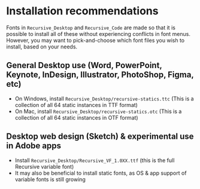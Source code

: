 # Installation recommendations

Fonts in `Recursive_Desktop` and `Recursive_Code` are made so that it is possible to install all of these without experiencing conflicts in font menus. However, you may want to pick-and-choose which font files you wish to install, based on your needs.

## General Desktop use (Word, PowerPoint, Keynote, InDesign, Illustrator, PhotoShop, Figma, etc)

- On Windows, install `Recursive_Desktop/recursive-statics.ttc` (This is a collection of all 64 static instances in TTF format)
- On Mac, install `Recursive_Desktop/recursive-statics.otc` (This is a collection of all 64 static instances in OTF format)

## Desktop web design (Sketch) & experimental use in Adobe apps

- Install `Recursive_Desktop/Recursive_VF_1.0XX.ttf` (this is the full Recursive variable font)
- It may also be beneficial to install static fonts, as OS & app support of variable fonts is still growing
